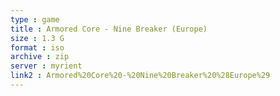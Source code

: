 ```yaml
---
type : game
title : Armored Core - Nine Breaker (Europe)
size : 1.3 G
format : iso
archive : zip
server : myrient
link2 : Armored%20Core%20-%20Nine%20Breaker%20%28Europe%29
---
```

